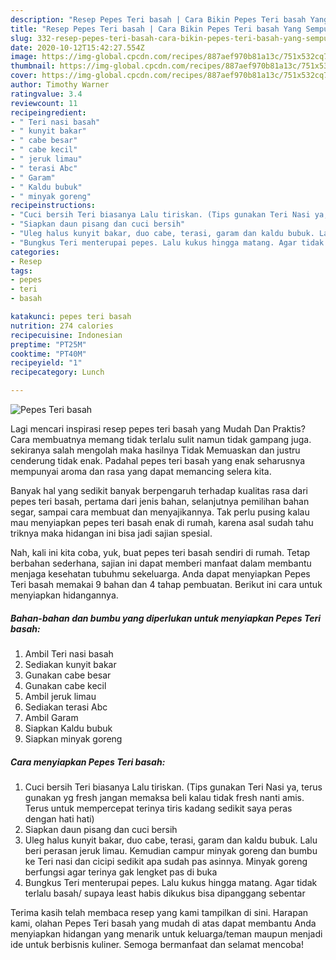 ```yaml
---
description: "Resep Pepes Teri basah | Cara Bikin Pepes Teri basah Yang Sempurna"
title: "Resep Pepes Teri basah | Cara Bikin Pepes Teri basah Yang Sempurna"
slug: 332-resep-pepes-teri-basah-cara-bikin-pepes-teri-basah-yang-sempurna
date: 2020-10-12T15:42:27.554Z
image: https://img-global.cpcdn.com/recipes/887aef970b81a13c/751x532cq70/pepes-teri-basah-foto-resep-utama.jpg
thumbnail: https://img-global.cpcdn.com/recipes/887aef970b81a13c/751x532cq70/pepes-teri-basah-foto-resep-utama.jpg
cover: https://img-global.cpcdn.com/recipes/887aef970b81a13c/751x532cq70/pepes-teri-basah-foto-resep-utama.jpg
author: Timothy Warner
ratingvalue: 3.4
reviewcount: 11
recipeingredient:
- " Teri nasi basah"
- " kunyit bakar"
- " cabe besar"
- " cabe kecil"
- " jeruk limau"
- " terasi Abc"
- " Garam"
- " Kaldu bubuk"
- " minyak goreng"
recipeinstructions:
- "Cuci bersih Teri biasanya Lalu tiriskan. (Tips gunakan Teri Nasi ya, terus gunakan yg fresh jangan memaksa beli kalau tidak fresh nanti amis. Terus untuk mempercepat terinya tiris kadang sedikit saya peras dengan hati hati)"
- "Siapkan daun pisang dan cuci bersih"
- "Uleg halus kunyit bakar, duo cabe, terasi, garam dan kaldu bubuk. Lalu beri perasan jeruk limau. Kemudian campur minyak goreng dan bumbu ke Teri nasi dan cicipi sedikit apa sudah pas asinnya. Minyak goreng berfungsi agar terinya gak lengket pas di buka"
- "Bungkus Teri menterupai pepes. Lalu kukus hingga matang. Agar tidak terlalu basah/ supaya least habis dikukus bisa dipanggang sebentar"
categories:
- Resep
tags:
- pepes
- teri
- basah

katakunci: pepes teri basah 
nutrition: 274 calories
recipecuisine: Indonesian
preptime: "PT25M"
cooktime: "PT40M"
recipeyield: "1"
recipecategory: Lunch

---
```



![Pepes Teri basah](https://img-global.cpcdn.com/recipes/887aef970b81a13c/751x532cq70/pepes-teri-basah-foto-resep-utama.jpg)

Lagi mencari inspirasi resep pepes teri basah yang Mudah Dan Praktis? Cara membuatnya memang tidak terlalu sulit namun tidak gampang juga. sekiranya salah mengolah maka hasilnya Tidak Memuaskan dan justru cenderung tidak enak. Padahal pepes teri basah yang enak seharusnya mempunyai aroma dan rasa yang dapat memancing selera kita.

Banyak hal yang sedikit banyak berpengaruh terhadap kualitas rasa dari pepes teri basah, pertama dari jenis bahan, selanjutnya pemilihan bahan segar, sampai cara membuat dan menyajikannya. Tak perlu pusing kalau mau menyiapkan pepes teri basah enak di rumah, karena asal sudah tahu triknya maka hidangan ini bisa jadi sajian spesial.




Nah, kali ini kita coba, yuk, buat pepes teri basah sendiri di rumah. Tetap berbahan sederhana, sajian ini dapat memberi manfaat dalam membantu menjaga kesehatan tubuhmu sekeluarga. Anda dapat menyiapkan Pepes Teri basah memakai 9 bahan dan 4 tahap pembuatan. Berikut ini cara untuk menyiapkan hidangannya.

<!--inarticleads1-->

##### Bahan-bahan dan bumbu yang diperlukan untuk menyiapkan Pepes Teri basah:

1. Ambil  Teri nasi basah
1. Sediakan  kunyit bakar
1. Gunakan  cabe besar
1. Gunakan  cabe kecil
1. Ambil  jeruk limau
1. Sediakan  terasi Abc
1. Ambil  Garam
1. Siapkan  Kaldu bubuk
1. Siapkan  minyak goreng




<!--inarticleads2-->

##### Cara menyiapkan Pepes Teri basah:

1. Cuci bersih Teri biasanya Lalu tiriskan. (Tips gunakan Teri Nasi ya, terus gunakan yg fresh jangan memaksa beli kalau tidak fresh nanti amis. Terus untuk mempercepat terinya tiris kadang sedikit saya peras dengan hati hati)
1. Siapkan daun pisang dan cuci bersih
1. Uleg halus kunyit bakar, duo cabe, terasi, garam dan kaldu bubuk. Lalu beri perasan jeruk limau. Kemudian campur minyak goreng dan bumbu ke Teri nasi dan cicipi sedikit apa sudah pas asinnya. Minyak goreng berfungsi agar terinya gak lengket pas di buka
1. Bungkus Teri menterupai pepes. Lalu kukus hingga matang. Agar tidak terlalu basah/ supaya least habis dikukus bisa dipanggang sebentar




Terima kasih telah membaca resep yang kami tampilkan di sini. Harapan kami, olahan Pepes Teri basah yang mudah di atas dapat membantu Anda menyiapkan hidangan yang menarik untuk keluarga/teman maupun menjadi ide untuk berbisnis kuliner. Semoga bermanfaat dan selamat mencoba!
